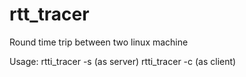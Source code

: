 # rtt_tracer
Round time trip between two linux machine

Usage:
    rtti_tracer -s <port>           (as server)
    rtti_tracer -c <ip> <port>      (as client)
